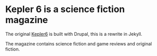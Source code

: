 Kepler 6 is a science fiction magazine
=======================================


The original [Kepler6](http://kepler.com/) is built with Drupal, this is a rewrite in Jekyll.

The magazine contains science fiction and game reviews and original fiction.
